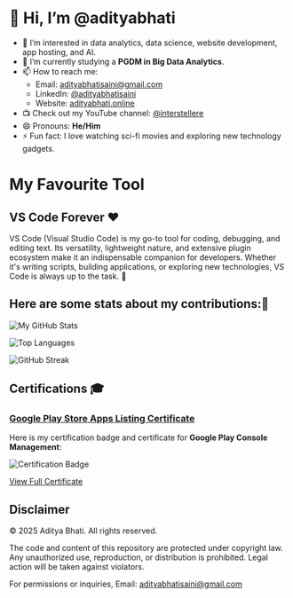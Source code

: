 # 👋 Hi, I’m @adityabhati

- 👀 I’m interested in data analytics, data science, website development, app hosting, and AI.  
- 🌱 I’m currently studying a **PGDM in Big Data Analytics**.  
- 📫 How to reach me:  
  - Email: [adityabhatisaini@gmail.com](mailto:adityabhatisaini@gmail.com)  
  - LinkedIn: [@adityabhatisaini](https://www.linkedin.com/in/adityabhatisaini)  
  - Website: [adityabhati.online](https://www.adityabhati.online)  
- 📺 Check out my YouTube channel: [@interstellere](https://www.youtube.com/@interstellere)  
- 😄 Pronouns: **He/Him**  
- ⚡ Fun fact: I love watching sci-fi movies and exploring new technology gadgets.

# My Favourite Tool

## VS Code Forever ❤️

VS Code (Visual Studio Code) is my go-to tool for coding, debugging, and editing text. Its versatility, lightweight nature, and extensive plugin ecosystem make it an indispensable companion for developers. Whether it's writing scripts, building applications, or exploring new technologies, VS Code is always up to the task. 🚀


## Here are some stats about my contributions:👋



![My GitHub Stats](https://github-readme-stats.vercel.app/api?username=adityabhatisaini&show_icons=true&theme=radical)

![Top Languages](https://github-readme-stats.vercel.app/api/top-langs/?username=adityabhatisaini&layout=compact&theme=radical)

![GitHub Streak](https://streak-stats.demolab.com/?user=adityabhatisaini&theme=radical)



## Certifications 🎓

### [Google Play Store Apps Listing Certificate ](https://www.credential.net/113713894)
Here is my certification badge and certificate for **Google Play Console Management**:

![Certification Badge](https://api.accredible.com/v1/frontend/credential_website_embed_image/badge/113713894)

[View Full Certificate](https://api.accredible.com/v1/frontend/credential_website_embed_image/certificate/113713894)




## Disclaimer

© 2025 Aditya Bhati. All rights reserved.

The code and content of this repository are protected under copyright law. Any unauthorized use, reproduction, or distribution is prohibited. Legal action will be taken against violators.

For permissions or inquiries, Email: adityabhatisaini@gmail.com

